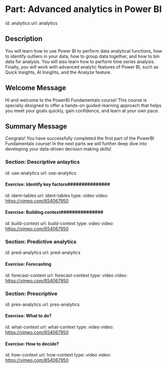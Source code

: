 # Part: Advanced analytics in Power BI 
id: analytics
url: analytics

## Description

You will learn how to use Power BI to perform data analytical functions, how to identify outliers in your data, how to group data together, and how to bin data for analysis. You will also learn how to perform time series analysis. Finally, you will work with advanced analytic features of Power BI, such as Quick Insights, AI Insights, and the Analyze feature.

## Welcome Message

Hi and welcome to the PowerBI Fundamentals course! This course is specially designed to offer a hands-on guided-learning approach that helps you meet your goals quickly, gain confidence, and learn at your own pace. 

## Summary Message

Congrats! You have successfully completed the first part of the PowerBI Fundamentals course! In the next parts we will further deep dive into developing your data-driven decision making skills!


### Section: Descriptive anlaytics
id: use-analytics
url: use-analytics

#### Exercise: Identify key factors###############
id: ident-tables
url: ident-tables
type: video
video: https://vimeo.com/654067950

#### Exercise: Building context###############
id: build-context
url: build-context
type: video
video: https://vimeo.com/654067950


### Section: Predictive analytics
id: pred-analytics
url: pred-analytics

#### Exercise: Forecasting ###############
id: forecast-context
url: forecast-context
type: video
video: https://vimeo.com/654067950


### Section: Prescriptive
id: pres-analytics
url: pres-analytics

#### Exercise: What to do? ###############
id: what-context
url: what-context
type: video
video: https://vimeo.com/654067950

#### Exercise: How to decide? ###############
id: how-context
url: how-context
type: video
video: https://vimeo.com/654067950

